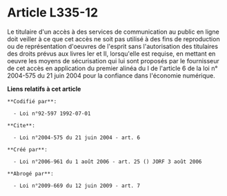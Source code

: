 # Article L335-12

Le titulaire d'un accès à des services de communication au public en ligne doit veiller à ce que cet accès ne soit pas
utilisé à des fins de reproduction ou de représentation d'oeuvres de l'esprit sans l'autorisation des titulaires des droits
prévus aux livres Ier et II, lorsqu'elle est requise, en mettant en oeuvre les moyens de sécurisation qui lui sont proposés
par le fournisseur de cet accès en application du premier alinéa du I de l'article 6 de la loi n° 2004-575 du 21 juin 2004
pour la confiance dans l'économie numérique.

**Liens relatifs à cet article**

	**Codifié par**:

	  - Loi n°92-597 1992-07-01

	**Cite**:

	  - Loi n°2004-575 du 21 juin 2004 - art. 6

	**Créé par**:

	  - Loi n°2006-961 du 1 août 2006 - art. 25 () JORF 3 août 2006

	**Abrogé par**:

	  - Loi n°2009-669 du 12 juin 2009 - art. 7
